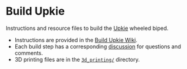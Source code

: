 # Build Upkie

Instructions and resource files to build the [Upkie](https://hackaday.io/project/185729-upkie-wheeled-biped-robot) wheeled biped.

- Instructions are provided in the [Build Upkie Wiki](https://github.com/tasts-robots/build_upkie/wiki).
- Each build step has a corresponding [discussion](https://github.com/tasts-robots/build_upkie/discussions) for questions and comments.
- 3D printing files are in the [`3d_printing/`](https://github.com/tasts-robots/build_upkie/tree/main/3d_printing) directory.
